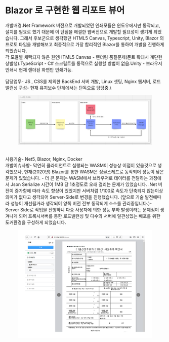 # Blazor 로 구현한 웹 리포트 뷰어



개발배경.Net Framework 버전으로 개발되었던 인쇄모듈은 윈도우에서만 동작되고, 설치를 필요로 했기 대문에 이 단점을 해결한 웹버전으로 개발할 필요성이 생기게 되었습니다. 그래서 후보군으로 생각했던 HTML5 Canvas, Typescript, Unity, Blazor 의 프로토 타입을 개발해보고 최종적으로 가장 합리적인 Blazor를 통하여 개발을 진행하게 되었습니다. \
각 모듈별 채택되지 않은 원인HTML5 Canvas - 렌더링 품질문제(폰트 확대시 계단현상발생).TypeScript - C# 스크립트를 동적으로 실행할 방법이 없음.Unity - 브라우저 인쇄시 현재 렌더된 화면만 인쇄가능.\
\
담당업무- JS , CSS를 제외한 BackEnd 서버 개발, Linux 셋팅, Nginx 웹서버, 로드밸런싱 구성- 현재 유지보수 단계에서는 단독으로 담당중.\


<figure><img src="../../.gitbook/assets/image (2) (1).png" alt=""><figcaption></figcaption></figure>

\
사용기술- Net5, Blazor, Nginx, Docker\
개발이슈사항- 막연히 클라이언트로 실행되는 WASM이 성능상 이점이 있을것으로 생각했으나, 현재(2020년) Blazor를 통한 WASM은 싱글스레드로 동작되어 성능이 낮은 문제가 있었습니다. - 더 큰 문제는 WASM에서 브라우저로 데이터를 전달하는 과정에서 Json Serialize 시간이 1MB 당 1초정도로 오래 걸리는 문제가 있었습니다. .Net 버전이 증가함에 따라 속도 향샹이 있었지만 서버처럼 1/100로 속도가 단축되지 않는이상 의미가 없다고 생각되어 Server-Side로 변경을 진행했습니다.    (앞으로 기술 발전에따라 성능이 개선될거라 생각되어 양쪽 버전 전부 동작되게 소스를 관리중입니다.)- Server Side로 작업을 진행하니 다중 사용자에 의한 성능 부하 발생이라는 문제점이 생겨나게 되어 프록시서버를 통한 로드밸런싱 및 다수의 서버에 일관성있는 배포를 위한 도커환경을 구성하게 되었습니다.&#x20;

<figure><img src="../../.gitbook/assets/image (1) (1) (1).png" alt=""><figcaption></figcaption></figure>
